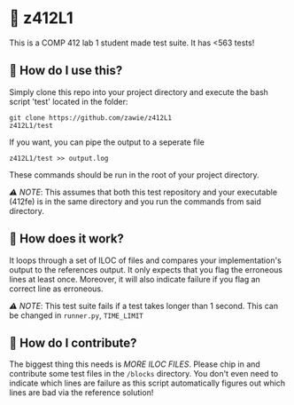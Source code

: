 # 🥯 z412L1
This is a COMP 412 lab 1 student made test suite. It has <563 tests!

## 🚀 How do I use this?
Simply clone this repo into your project directory and execute the bash script 'test' located in the folder:
```
git clone https://github.com/zawie/z412L1
z412L1/test
```
If you want, you can pipe the output to a seperate file
```
z412L1/test >> output.log
```
These commands should be run in the root of your project directory.

*⚠️ NOTE*: This assumes that both this test repository and your executable (412fe) is in the same directory and you run the commands from said directory.

## 🤖 How does it work?
It loops through a set of ILOC of files and compares your implementation's output to the references output. 
It only expects that you flag the erroneous lines at least once.
Moreover, it will also indicate failure if you flag an correct line as erroneous.

*⚠️ NOTE*: This test suite fails if a test takes longer than 1 second. This can be changed in `runner.py`, `TIME_LIMIT`

## 🧱 How do I contribute?
The biggest thing this needs is *MORE ILOC FILES*. Please chip in and contribute some test files in the `/blocks` directory. 
You don't even need to indicate which lines are failure as this script automatically figures out which lines are bad via the reference solution!
